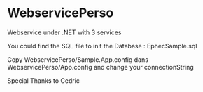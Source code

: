 WebservicePerso
===============

Webservice under .NET with 3 services

You could find the SQL file to init the Database : EphecSample.sql

Copy WebservicePerso/Sample.App.config dans WebservicePerso/App.config and change your connectionString

Special Thanks to Cedric
